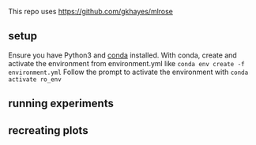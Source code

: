 This repo uses https://github.com/gkhayes/mlrose

## setup 
Ensure you have Python3 and [conda](https://docs.conda.io/en/latest/) installed.
With conda, create and activate the environment from environment.yml like `conda env create -f environment.yml`
Follow the prompt to activate the environment with `conda activate ro_env`

## running experiments 



## recreating plots 